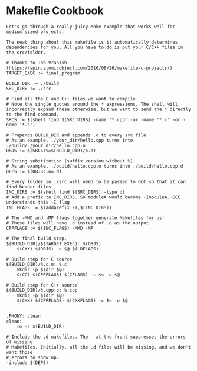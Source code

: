 # Makefile Cookbook

    Let's go through a really juicy Make example that works well for medium sized projects.

    The neat thing about this makefile is it automatically determines dependencies for you. All you have to do is put your C/C++ files in the src/folder.

    # Thanks to Job Vranish (https://spin.atomicobject.com/2016/08/26/makefile-c-projects/)
    TARGET_EXEC := final_program

    BUILD_DIR := ./build
    SRC_DIRS := ./src

    # Find all the C and C++ files we want to compile
    # Note the single quotes around the * expressions. The shell will incorrectly expand these otherwise, but we want to send the * directly to the find command.
    SRCS := $(shell find $(SRC_DIRS) -name '*.cpp' -or -name '*.c' -or -name '*.s')

    # Prepends BUILD_DIR and appends .o to every src file
    # As an example, ./your_dir/hello.cpp turns into ./build/./your_dir/hello.cpp.o
    OBJS := $(SRCS:%=$(BUILD_DIR)/%.o)

    # String substitution (suffix version without %).
    # As an example, ./build/hello.cpp.o turns into ./build/hello.cpp.d
    DEPS := $(OBJS:.o=.d)

    # Every folder in ./src will need to be passed to GCC so that it can find header files
    INC_DIRS := $(shell find $(SRC_DIRS) -type d)
    # Add a prefix to INC_DIRS. So moduleA would become -ImoduleA. GCC understands this -I flag
    INC_FLAGS := $(addprefix -I,$(INC_DIRS))

    # The -MMD and -MP flags together generate Makefiles for us!
    # These files will have .d instead of .o as the output.
    CPPFLAGS := $(INC_FLAGS) -MMD -MP

    # The final build step.
    $(BUILD_DIR)/$(TARGET_EXEC): $(OBJS)
        $(CXX) $(OBJS) -o $@ $(LDFLAGS)

    # Build step for C source
    $(BUILD_DIR)/%.c.o: %.c
        mkdir -p $(dir $@)
        $(CC) $(CPPFLAGS) $(CFLAGS) -c $< -o $@

    # Build step for C++ source
    $(BUILD_DIR)/%.cpp.o: %.cpp
        mkdir -p $(dir $@)
        $(CXX) $(CPPFLAGS) $(CXXFLAGS) -c $< -o $@


    .PHONY: clean
    clean:
        rm -r $(BUILD_DIR)

    # Include the .d makefiles. The - at the front suppresses the errors of missing
    # Makefiles. Initially, all the .d files will be missing, and we don't want those
    # errors to show up.
    -include $(DEPS)